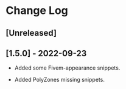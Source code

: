 # Change Log

## [Unreleased]

## [1.5.0] - 2022-09-23

- Added some Fivem-appearance snippets.

- Added PolyZones missing snippets.
